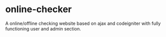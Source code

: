 # online-checker
A online/offline checking website based on ajax and codeigniter with fully functioning user and admin section.
